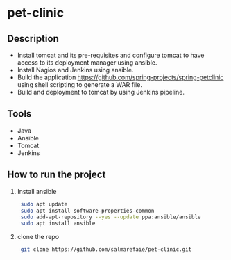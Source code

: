 # pet-clinic

## Description
- Install tomcat and its pre-requisites and configure tomcat to have access to its deployment manager using ansible.
- Install Nagios and Jenkins using ansible.
- Build the application https://github.com/spring-projects/spring-petclinic using shell scripting to generate a WAR file.
- Build and deployment to tomcat by using Jenkins pipeline.


## Tools
- Java
- Ansible
- Tomcat
- Jenkins


## How to run the project 
1. Install ansible
   
    ```bash      
     sudo apt update
     sudo apt install software-properties-common
     sudo add-apt-repository --yes --update ppa:ansible/ansible
     sudo apt install ansible
    ```

2. clone the repo

    ```bash      
     git clone https://github.com/salmarefaie/pet-clinic.git
    ```
